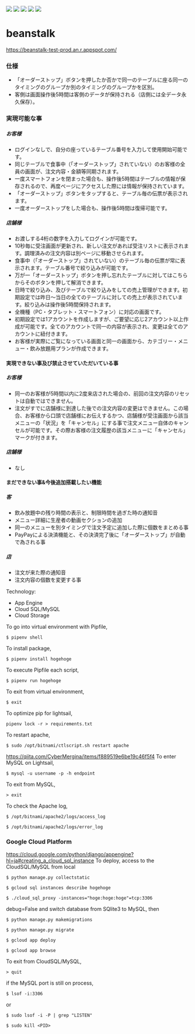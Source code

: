 <img src="https://img.shields.io/badge/-Django-092E20.svg?logo=django&style=flat"> <img src="https://img.shields.io/badge/-Bootstrap-563D7C.svg?logo=bootstrap&style=flat"> <img src="https://img.shields.io/badge/-Sass-CC6699.svg?logo=sass&style=flat"> <img src="https://img.shields.io/badge/-Google%20Cloud-EEE.svg?logo=google-cloud&style=flat"> <img src="https://img.shields.io/badge/-CircleCI-343434.svg?logo=circleci&style=flat">

# beanstalk

https://beanstalk-test-prod.an.r.appspot.com/

### 仕様
- 「オーダーストップ」ボタンを押したか否かで同一のテーブルに座る同一のタイミングのグループか別のタイミングのグループかを区別。
- 客側は画面操作後5時間は客側のデータが保持される（店側には全データ永久保存）。
### 実現可能な事
##### お客様
- ログインなしで、自分の座っているテーブル番号を入力して使用開始可能です。
- 同じテーブルで食事中（「オーダーストップ」されていない）のお客様の全員の画面が、注文内容・金額等同期されます。
- 一度スマートフォンを閉まった場合も、操作後5時間はテーブルの情報が保存されるので、再度ページにアクセスした際には情報が保持されています。
- 「オーダーストップ」ボタンをタップすると、テーブル毎の伝票が表示されます。
- 一度オーダーストップをした場合も、操作後5時間は復帰可能です。
##### 店舗様
- お渡しする4桁の数字を入力してログインが可能です。
- 10秒毎に受注画面が更新され、新しい注文があれば受注リストに表示されます。調理済みの注文内容は別ページに移動させられます。
- 食事中（「オーダーストップ」されていない）のテーブル毎の伝票が常に表示されます。テーブル番号で絞り込みが可能です。
- 万が一「オーダーストップ」ボタンを押し忘れたテーブルに対してはこちらからそのボタンを押して解消できます。
- 日時で絞り込み、及びテーブルで絞り込みをしての売上管理ができます。初期設定では昨日〜当日の全てのテーブルに対しての売上が表示されています。絞り込みは操作後5時間保持されます。
- 全機種（PC・タブレット・スマートフォン）に対応の画面です。
- 初期設定では1アカウントを作成しますが、ご要望に応じ2アカウント以上作成が可能です。全てのアカウントで同一の内容が表示され、変更は全てのアカウントに紐付きます。
- お客様が実際にご覧になっている画面と同一の画面から、カテゴリー・メニュー・飲み放題用プランが作成できます。

#### 実現できない事及び禁止させていただいている事
##### お客様
- 同一のお客様が5時間以内に2度来店された場合の、前回の注文内容のリセットは自動ではできません。
- 注文がすでに店舗様に到達した後での注文内容の変更はできません。この場合、お客様から口頭で店舗様にお伝えするかつ、店舗様が受注画面から該当メニューの「状況」を「キャンセル」にする事で注文メニュー自体のキャンセルが可能です。その際お客様の注文履歴の該当メニューに「キャンセル」マークが付きます。
##### 店舗様
- なし
#### まだできない事&今後追加搭載したい機能
##### 客
- 飲み放題中の残り時間の表示と、制限時間を過ぎた時の通知音
- メニュー詳細に生産者の動画セクションの追加
- 同一のメニューを別タイミングで注文予定に追加した際に個数をまとめる事
- PayPayによる決済機能と、その決済完了後に「オーダーストップ」が自動で為される事
##### 店
- 注文が来た際の通知音
- 注文内容の個数を変更する事

Technology:

- App Engine
- Cloud SQL/MySQL
- Cloud Storage

To go into virtual environment with Pipfile,

```
$ pipenv shell
```

To install package,

```
$ pipenv install hogehoge
```

To execute Pipfile each script,

```
$ pipenv run hogehoge
```

To exit from virtual environment,

```
$ exit
```

To optimize pip for lightsail,

```
pipenv lock -r > requirements.txt
```

To restart apache,

```
$ sudo /opt/bitnami/ctlscript.sh restart apache
```

https://qiita.com/CyberMergina/items/f889519e6be19c46f5f4
To enter MySQL on Lightsail,

```
$ mysql -u username -p -h endpoint
```

To exit from MySQL,

```
> exit
```

To check the Apache log,

```
$ /opt/bitnami/apache2/logs/access_log
```

```
$ /opt/bitnami/apache2/logs/error_log
```

### Google Cloud Platform

https://cloud.google.com/python/django/appengine?hl=ja#creating_a_cloud_sql_instance
To deploy, access to the CloudSQL/MySQL from local

```
$ python manage.py collectstatic
```

```
$ gcloud sql instances describe hogehoge
```

```
$ ./cloud_sql_proxy -instances="hoge:hoge:hoge"=tcp:3306
```

debug=False and switch database from SQlite3 to MySQL, then

```
$ python manage.py makemigrations
```

```
$ python manage.py migrate
```

```
$ gcloud app deploy
```

```
$ gcloud app browse
```

To exit from CloudSQL/MySQL,

```
> quit
```

if the MySQL port is still on process,

```
$ lsof -i:3306
```

or

```
$ sudo lsof -i -P | grep "LISTEN"
```

```
$ sudo kill <PID>
```

